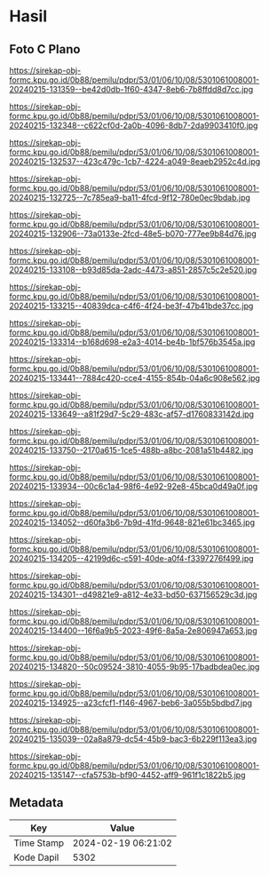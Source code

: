 # Hasil

## Foto C Plano

https://sirekap-obj-formc.kpu.go.id/0b88/pemilu/pdpr/53/01/06/10/08/5301061008001-20240215-131359--be42d0db-1f60-4347-8eb6-7b8ffdd8d7cc.jpg

https://sirekap-obj-formc.kpu.go.id/0b88/pemilu/pdpr/53/01/06/10/08/5301061008001-20240215-132348--c622cf0d-2a0b-4096-8db7-2da9903410f0.jpg

https://sirekap-obj-formc.kpu.go.id/0b88/pemilu/pdpr/53/01/06/10/08/5301061008001-20240215-132537--423c479c-1cb7-4224-a049-8eaeb2952c4d.jpg

https://sirekap-obj-formc.kpu.go.id/0b88/pemilu/pdpr/53/01/06/10/08/5301061008001-20240215-132725--7c785ea9-ba11-4fcd-9f12-780e0ec9bdab.jpg

https://sirekap-obj-formc.kpu.go.id/0b88/pemilu/pdpr/53/01/06/10/08/5301061008001-20240215-132906--73a0133e-2fcd-48e5-b070-777ee9b84d76.jpg

https://sirekap-obj-formc.kpu.go.id/0b88/pemilu/pdpr/53/01/06/10/08/5301061008001-20240215-133108--b93d85da-2adc-4473-a851-2857c5c2e520.jpg

https://sirekap-obj-formc.kpu.go.id/0b88/pemilu/pdpr/53/01/06/10/08/5301061008001-20240215-133215--40839dca-c4f6-4f24-be3f-47b41bde37cc.jpg

https://sirekap-obj-formc.kpu.go.id/0b88/pemilu/pdpr/53/01/06/10/08/5301061008001-20240215-133314--b168d698-e2a3-4014-be4b-1bf576b3545a.jpg

https://sirekap-obj-formc.kpu.go.id/0b88/pemilu/pdpr/53/01/06/10/08/5301061008001-20240215-133441--7884c420-cce4-4155-854b-04a6c908e562.jpg

https://sirekap-obj-formc.kpu.go.id/0b88/pemilu/pdpr/53/01/06/10/08/5301061008001-20240215-133649--a81f29d7-5c29-483c-af57-d1760833142d.jpg

https://sirekap-obj-formc.kpu.go.id/0b88/pemilu/pdpr/53/01/06/10/08/5301061008001-20240215-133750--2170a615-1ce5-488b-a8bc-2081a51b4482.jpg

https://sirekap-obj-formc.kpu.go.id/0b88/pemilu/pdpr/53/01/06/10/08/5301061008001-20240215-133934--00c6c1a4-98f6-4e92-92e8-45bca0d49a0f.jpg

https://sirekap-obj-formc.kpu.go.id/0b88/pemilu/pdpr/53/01/06/10/08/5301061008001-20240215-134052--d60fa3b6-7b9d-41fd-9648-821e61bc3465.jpg

https://sirekap-obj-formc.kpu.go.id/0b88/pemilu/pdpr/53/01/06/10/08/5301061008001-20240215-134205--42199d6c-c591-40de-a0f4-f3397276f499.jpg

https://sirekap-obj-formc.kpu.go.id/0b88/pemilu/pdpr/53/01/06/10/08/5301061008001-20240215-134301--d49821e9-a812-4e33-bd50-637156529c3d.jpg

https://sirekap-obj-formc.kpu.go.id/0b88/pemilu/pdpr/53/01/06/10/08/5301061008001-20240215-134400--16f6a9b5-2023-49f6-8a5a-2e806947a653.jpg

https://sirekap-obj-formc.kpu.go.id/0b88/pemilu/pdpr/53/01/06/10/08/5301061008001-20240215-134820--50c09524-3810-4055-9b95-17badbdea0ec.jpg

https://sirekap-obj-formc.kpu.go.id/0b88/pemilu/pdpr/53/01/06/10/08/5301061008001-20240215-134925--a23cfcf1-f146-4967-beb6-3a055b5bdbd7.jpg

https://sirekap-obj-formc.kpu.go.id/0b88/pemilu/pdpr/53/01/06/10/08/5301061008001-20240215-135039--02a8a879-dc54-45b9-bac3-6b229f113ea3.jpg

https://sirekap-obj-formc.kpu.go.id/0b88/pemilu/pdpr/53/01/06/10/08/5301061008001-20240215-135147--cfa5753b-bf90-4452-aff9-961f1c1822b5.jpg


## Metadata

| Key        | Value               |
| ---------- | ------------------- |
| Time Stamp | 2024-02-19 06:21:02 |
| Kode Dapil | 5302                |




